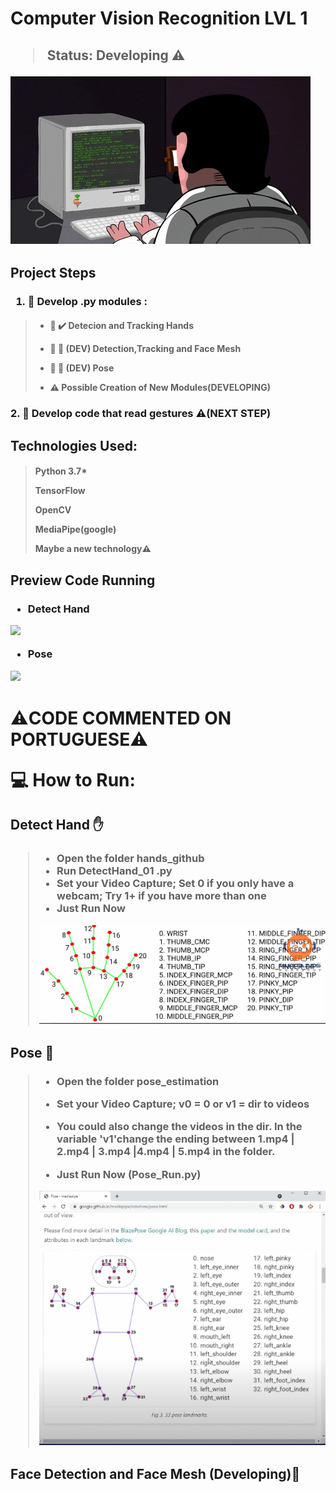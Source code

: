 <h1>Computer Vision Recognition LVL 1</h1>
<h2>

> Status: Developing ⚠️
<img src = "Images/develop.gif">

</h2>

<h2>Project Steps</h2>

<h3>

 1. 📁  Develop .py modules :
</h3>

<h4>

> * 📝 ✔️ Detecion and Tracking Hands<br/>
>
> * 📝 🚧 (DEV) Detection,Tracking and Face Mesh<br/>
>
> * 📝 🚧 (DEV) Pose<br/>
>
> * ⚠️ Possible Creation of New Modules(DEVELOPING)<br/>
</h4>

<h3>
2. 📁 Develop code that read gestures ⚠️(NEXT STEP)
</h3>



<h2>
Technologies Used:
</h2>

<h4>

>
>Python 3.7*<br/>
>
>TensorFlow<br/>
>
>OpenCV<br/>
>
>MediaPipe(google)<br/>
>
>Maybe a new technology⚠️</br>
>

</h4>


<h2>Preview Code Running</h2>

<h3>

* Detect Hand

<img src = "Images/detecçao_maogif.gif">

* Pose

<img src = "Images/pose_01.gif">

</h3>


<h1>⚠️CODE COMMENTED ON PORTUGUESE⚠️

>

💻 How to Run: </h1>



<h2>Detect Hand ✋ </h2>

<h3>

>* Open the folder hands_github 
>* Run DetectHand_01 .py
>* Set your Video Capture; Set 0 if you only have a webcam; Try 1+ if you have more than one
>* Just Run Now
>
><img src='hands_github/hand_pts.png'>

</h3>


<h2>Pose 🦾 </h2>

<h3>

>* Open the folder pose_estimation
>
>* Set your Video Capture; v0 = 0 or v1 = dir to videos 
>* You could also change the videos in the dir. In the variable 'v1'change the ending between 1.mp4 | 2.mp4 | 3.mp4 |4.mp4 | 5.mp4  in the folder.
>
>* Just Run Now (Pose_Run.py)
>
><img src='pose_estimation/landmarks_pose.png'>

</h3>

<h2>Face Detection and Face Mesh (Developing)🚧 </h2>

